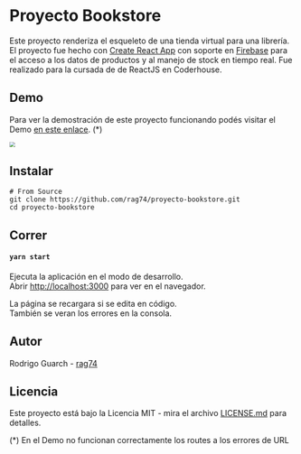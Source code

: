 # Proyecto Bookstore

Este proyecto renderiza el esqueleto de una tienda virtual para una librería. El proyecto fue hecho con [Create React App](https://github.com/facebook/create-react-app) con soporte en [Firebase](https://firebase.google.com/) para el acceso a los datos de productos y al manejo de stock en tiempo real. Fue realizado para la cursada de de ReactJS en Coderhouse.

## Demo

Para ver la demostración de este proyecto funcionando podés visitar el Demo [en este enlace](https://bookstore-coderhouse.surge.sh/). (*)

<img src="https://raw.githubusercontent.com/rag74/proyecto-bookstore/master/bookstore-guarch/public/Itemdetail.PNG" style="zoom:60%;border-radius:1%" />

## Instalar

```
# From Source
git clone https://github.com/rag74/proyecto-bookstore.git
cd proyecto-bookstore
```

## Correr

#### `yarn start`

Ejecuta la aplicación en el modo de desarrollo.\
Abrir [http://localhost:3000](http://localhost:3000) para ver en el navegador.

La página se recargara si se edita en código.\
También se veran los errores en la consola.

## Autor

Rodrigo Guarch - [rag74](https://github.com/rag74)

## Licencia

Este proyecto está bajo la Licencia MIT - mira el archivo [LICENSE.md](https://github.com/facebook/react/blob/main/LICENSE) para detalles.

(\*) En el Demo no funcionan correctamente los routes a los errores de URL
